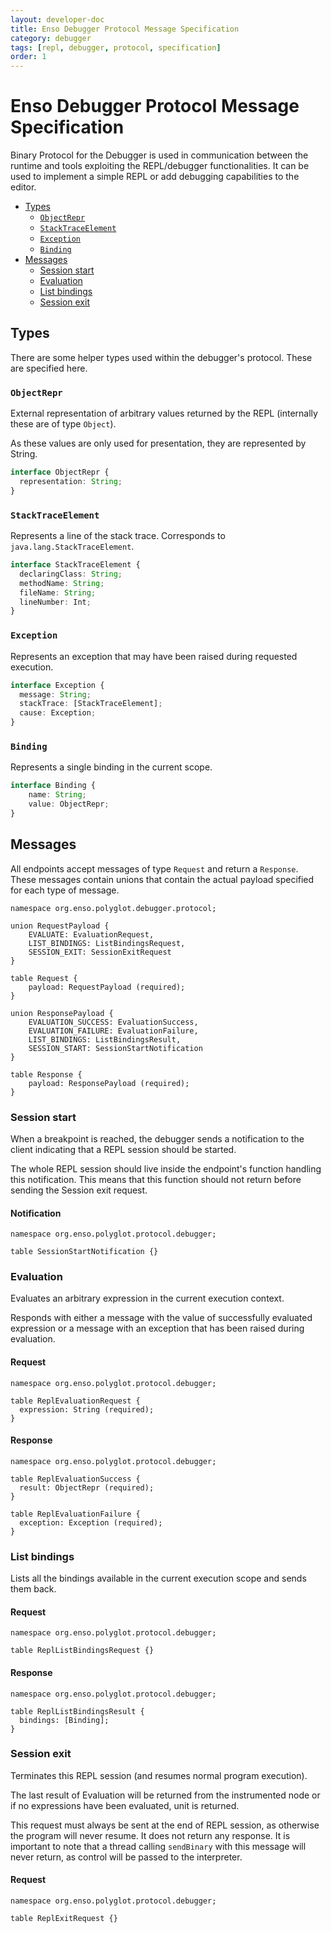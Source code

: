 ```yaml
---
layout: developer-doc
title: Enso Debugger Protocol Message Specification
category: debugger
tags: [repl, debugger, protocol, specification]
order: 1
---
```


# Enso Debugger Protocol Message Specification
Binary Protocol for the Debugger is used in communication between the runtime
and tools exploiting the REPL/debugger functionalities. It can be used to
implement a simple REPL or add debugging capabilities to the editor.

<!-- MarkdownTOC levels="2,3" autolink="true" -->

- [Types](#types)
  - [`ObjectRepr`](#objectrepr)
  - [`StackTraceElement`](#stacktraceelement)
  - [`Exception`](#exception)
  - [`Binding`](#binding)
- [Messages](#messages)
  - [Session start](#session-start)
  - [Evaluation](#evaluation)
  - [List bindings](#list-bindings)
  - [Session exit](#session-exit)

<!-- /MarkdownTOC -->

## Types

There are some helper types used within the debugger's protocol. These are
specified here.

### `ObjectRepr`
External representation of arbitrary values returned by the REPL (internally
these are of type `Object`).

As these values are only used for presentation, they are represented by String.

```typescript
interface ObjectRepr {
  representation: String;
}
```

### `StackTraceElement`
Represents a line of the stack trace. Corresponds to
`java.lang.StackTraceElement`.

```typescript
interface StackTraceElement {
  declaringClass: String;
  methodName: String;
  fileName: String;
  lineNumber: Int;
}
```

### `Exception`
Represents an exception that may have been raised during requested execution.

```typescript
interface Exception {
  message: String;
  stackTrace: [StackTraceElement];
  cause: Exception;
}
```

### `Binding`
Represents a single binding in the current scope.

```typescript
interface Binding {
    name: String;
    value: ObjectRepr;
}
```

## Messages

All endpoints accept messages of type `Request` and return a `Response`. 
These messages contain unions that contain the actual payload specified for each
type of message.

```idl
namespace org.enso.polyglot.debugger.protocol;

union RequestPayload {
    EVALUATE: EvaluationRequest,
    LIST_BINDINGS: ListBindingsRequest,
    SESSION_EXIT: SessionExitRequest
}

table Request {
    payload: RequestPayload (required);
}

union ResponsePayload {
    EVALUATION_SUCCESS: EvaluationSuccess,
    EVALUATION_FAILURE: EvaluationFailure,
    LIST_BINDINGS: ListBindingsResult,
    SESSION_START: SessionStartNotification
}

table Response {
    payload: ResponsePayload (required);
}
```

### Session start

When a breakpoint is reached, the debugger sends a notification to the client
indicating that a REPL session should be started.

The whole REPL session should live inside the endpoint's function handling this
notification. This means that this function should not return before sending the
Session exit request.

#### Notification
```idl
namespace org.enso.polyglot.protocol.debugger;

table SessionStartNotification {}
```

### Evaluation
Evaluates an arbitrary expression in the current execution context.

Responds with either a message with the value of successfully evaluated 
expression or a message with an exception that has been raised during
evaluation.

#### Request
```idl
namespace org.enso.polyglot.protocol.debugger;

table ReplEvaluationRequest {
  expression: String (required);
}
```

#### Response
```idl
namespace org.enso.polyglot.protocol.debugger;

table ReplEvaluationSuccess {
  result: ObjectRepr (required);
}

table ReplEvaluationFailure {
  exception: Exception (required);
}
```

### List bindings
Lists all the bindings available in the current execution scope and sends them 
back.

#### Request
```idl
namespace org.enso.polyglot.protocol.debugger;

table ReplListBindingsRequest {}
```

#### Response
```idl
namespace org.enso.polyglot.protocol.debugger;

table ReplListBindingsResult {
  bindings: [Binding];
}
```

### Session exit
Terminates this REPL session (and resumes normal program execution).

The last result of Evaluation will be returned from the instrumented node or if
no expressions have been evaluated, unit is returned.

This request must always be sent at the end of REPL session, as otherwise the
program will never resume. It does not return any response. It is important to
note that a thread calling `sendBinary` with this message will never return, as
control will be passed to the interpreter. 

#### Request
```idl
namespace org.enso.polyglot.protocol.debugger;

table ReplExitRequest {}
```
